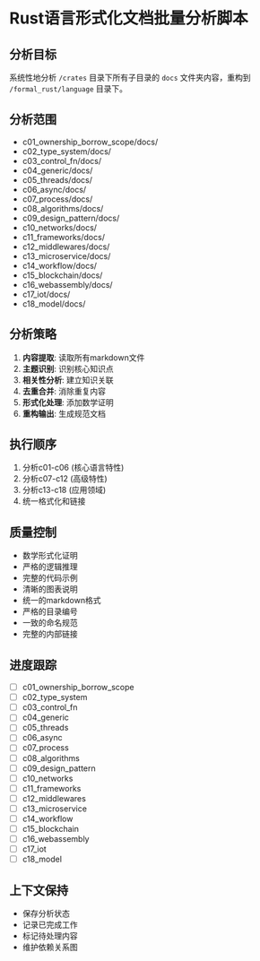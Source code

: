 # Rust语言形式化文档批量分析脚本

## 分析目标
系统性地分析 `/crates` 目录下所有子目录的 `docs` 文件夹内容，重构到 `/formal_rust/language` 目录下。

## 分析范围
- c01_ownership_borrow_scope/docs/
- c02_type_system/docs/
- c03_control_fn/docs/
- c04_generic/docs/
- c05_threads/docs/
- c06_async/docs/
- c07_process/docs/
- c08_algorithms/docs/
- c09_design_pattern/docs/
- c10_networks/docs/
- c11_frameworks/docs/
- c12_middlewares/docs/
- c13_microservice/docs/
- c14_workflow/docs/
- c15_blockchain/docs/
- c16_webassembly/docs/
- c17_iot/docs/
- c18_model/docs/

## 分析策略
1. **内容提取**: 读取所有markdown文件
2. **主题识别**: 识别核心知识点
3. **相关性分析**: 建立知识关联
4. **去重合并**: 消除重复内容
5. **形式化处理**: 添加数学证明
6. **重构输出**: 生成规范文档

## 执行顺序
1. 分析c01-c06 (核心语言特性)
2. 分析c07-c12 (高级特性)
3. 分析c13-c18 (应用领域)
4. 统一格式化和链接

## 质量控制
- 数学形式化证明
- 严格的逻辑推理
- 完整的代码示例
- 清晰的图表说明
- 统一的markdown格式
- 严格的目录编号
- 一致的命名规范
- 完整的内部链接

## 进度跟踪
- [ ] c01_ownership_borrow_scope
- [ ] c02_type_system
- [ ] c03_control_fn
- [ ] c04_generic
- [ ] c05_threads
- [ ] c06_async
- [ ] c07_process
- [ ] c08_algorithms
- [ ] c09_design_pattern
- [ ] c10_networks
- [ ] c11_frameworks
- [ ] c12_middlewares
- [ ] c13_microservice
- [ ] c14_workflow
- [ ] c15_blockchain
- [ ] c16_webassembly
- [ ] c17_iot
- [ ] c18_model

## 上下文保持
- 保存分析状态
- 记录已完成工作
- 标记待处理内容
- 维护依赖关系图 